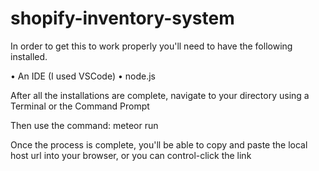 # shopify-inventory-system

In order to get this to work properly you'll need to have the following installed.

•	An IDE (I used VSCode)
•	node.js

After all the installations are complete, navigate to your directory using a Terminal or the Command Prompt

Then use the command: meteor run

Once the process is complete, you'll be able to copy and paste the local host url into your browser, or you can control-click the link
